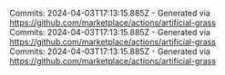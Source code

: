 Commits: 2024-04-03T17:13:15.885Z - Generated via https://github.com/marketplace/actions/artificial-grass
<br>
Commits: 2024-04-03T17:13:15.885Z - Generated via https://github.com/marketplace/actions/artificial-grass
<br>
Commits: 2024-04-03T17:13:15.885Z - Generated via https://github.com/marketplace/actions/artificial-grass
<br>
